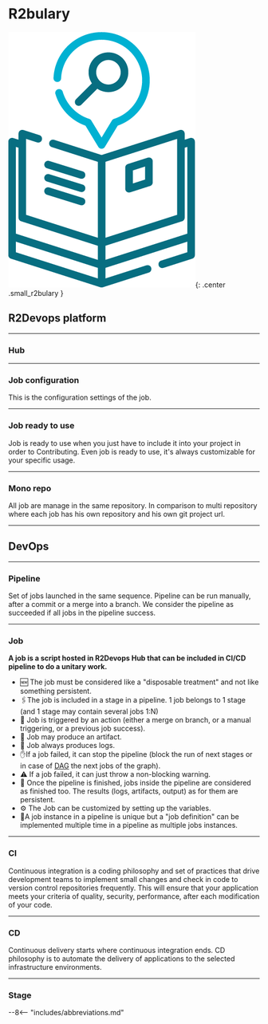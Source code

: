 # R2bulary

![r2bulary](images/r2bulary.png){: .center .small_r2bulary }


## R2Devops platform

___
### Hub


___
### Job configuration

This is the configuration settings of the job.

___
### Job ready to use

Job is ready to use when you just have to include it into your project in order to Contributing.
Even job is ready to use, it's always customizable for your specific usage.

___
### Mono repo
All job are manage in the same repository.
In comparison to multi repository where each job has his own repository and his own git project url.

---

## DevOps

___
### Pipeline

Set of jobs launched in the same sequence. Pipeline can be run manually, after a commit or a merge into a branch.
We consider the pipeline as succeeded if all jobs in the pipeline success.

___
### Job

**A job is a script hosted in R2Devops Hub that can be included in CI/CD pipeline to do a unitary work.**

- 🆕 The job must be considered like a "disposable treatment" and not like something persistent.
- 🖇️The job is included in a stage in a pipeline. 1 job belongs to 1 stage (and 1 stage may contain several jobs 1:N)
- 🔫 Job is triggered by an action (either a merge on branch, or a manual triggering, or a previous job success).
- 🎁 Job may produce an artifact.
- 📄 Job always produces logs.
- ✋If a job failed, it can stop the pipeline (block the run of next stages or in case of [DAG](https://docs.gitlab.com/ee/ci/directed_acyclic_graph/) the next jobs of the graph).
- ⚠️ If a job failed, it can just throw a non-blocking warning.
- 📝 Once the pipeline is finished, jobs inside the pipeline are considered as finished too. The results (logs, artifacts, output) as for them are persistent.
- ⚙️ The Job can be customized by setting up the variables.
- 🧬A job instance in a pipeline is unique but a "job definition" can be implemented multiple time in a pipeline as multiple jobs instances.

___
### CI

Continuous integration is a coding philosophy and set of practices that drive development teams to implement small changes and check in code to version control repositories frequently.
This will ensure that your application meets your criteria of quality, security, performance, after each modification of your code.
___
### CD

Continuous delivery starts where continuous integration ends. CD philosophy is to automate the delivery of applications to the selected infrastructure environments.
___
### Stage

--8<-- "includes/abbreviations.md"
